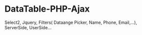 # DataTable-PHP-Ajax
Select2, Jquery, Filters( Dataange Picker, Name, Phone, Email,...), ServerSide, UserSide...
